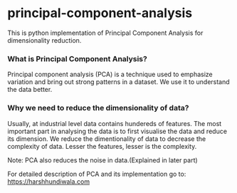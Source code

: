 # principal-component-analysis
This is python implementation of Principal Component Analysis for dimensionality reduction.


### What is Principal Component Analysis?
Principal component analysis (PCA) is a technique used to emphasize variation and bring out strong patterns in a dataset. We use it to understand the data better. 


### Why we need to reduce the dimensionality of data?
Usually, at industrial level data contains hundereds of features. The most important part in analysing the data is to first visualise the data and reduce its dimension. We reduce the dimentionality of data to decrease the complexity of data. Lesser the features, lesser is the complexity. 

Note: PCA also reduces the noise in data.(Explained in later part)

For detailed description of PCA and its implementation go to: https://harshhundiwala.com
